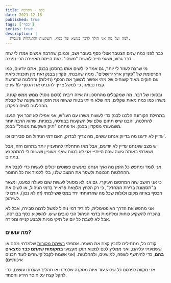 ```yaml
---
title: כסף - הקדמה
date: 2021-12-18
published: true
tags: ['כסף']
series: true
description: |
  למה ועל מה אני הולך לדבר בנושא של כסף, השקעות והתנהלות פיננסית.
---
```


כבר לפני כמה שנים הצטבר אצלי כסף בעובר ושב, וכמובן שהרבה אנשים אמרו לי שזה דבר גרוע, ושאני חייב לעשות "משהו". זאת הייתה האמירה הכי נפוצה.

מי שרצה לעזור לי יותר, גם אמר לי לשים אותו בחסכון בבנק, אתם יודעים, כמו הפרסומת של "פקדון ארץ ירושלים". ממה שהבנתי, פקדון בבנק זאת מין תוכנית כזאת עם חוקים מאוד קשוחים של מתי אפשר למשוך את הכסף (נזילות) והחלטה שדורשת קצת נבואה, כי למשל צריך להכניס את הכסף ל5 שנים.

ובסופו של דבר, מה שמקבלים מהחסכון זה איזה ריבית (סכום נוסף) ממש ממש קטנה, משהו כמו כמה מאות שקלים, מה שלא הייתי בטוח ששווה את הזמן וההשקעה של קבלת ההחלטה לשים בפקדון.

בתחילת הקורונה הלכנו לבנק כדי לעשות משהו עם העו"ש, אני אפילו לא זוכר איך הגענו להחלטה, והבנו שיש תחום שלם של השקעות בבורסה, במניות, שהוא הרבה יותר משמעותי מפקדון בבנק. אז פתחנו "תיק השקעות מנוהל" בבנק.

עדיין לא ידענו מה בדיוק אנחנו עושים, מה צריך לבדוק, האם דמי הניהול הם סבירים וכו'.

יש מצב שאנחנו עדיין לא יודעים, אבל מאז התחלתי להתעניין יותר בתחום הזה, אבל נשארתי באותה גישה שבה הייתי- אני לא בטוח שאני מעוניין וששווה לי להתמקצע בתחום.

אני לומד ומחפש כל הזמן מה ואיך אנחנו כאנשים פשוטים יכולים לעשות כדי לקבל את ההחלטות הנכונות ולשפר את המצב שלנו, בלי ללמוד את כל החומר.

כי אני חושב שזה המחסום העיקרי. גם אני לא מסוגל לעשות שום פעולה כמעט, ונשאר ב"תסמונת ברירת המחדל", כי רק הלחץ מלצאת פראייר בדמי הניהול, או לשים את הכסף באיזה מקום ולגלות שכל מה שהרווחתי ירד במס ששילמתי (זה לא נכון), גורם לי לשיתוק.

אני מחפש את הדרך האופטימלית, להוריד דמי ניהול למשל לרמה סבירה, אבל לא בהכרח להשקיע כוחות ומלחמות בדמי הניהול הכי טובים שיש. להשקיע כסף בבורסה, אבל לא לשבת כל יום על תיקי מניות ולבצע קנייה ומכירה.

### מה עושים?

קודם כל, מתחילים להבין קצת את השפה. אספתי [רשימת מקורות](https://bscstudent.netlify.app/invest/) שלמדתי מהם או ששמעתי עליהם, ואני ממליץ לכם למצוא תוכן מקצועי **במקומות שאתם כבר נמצאים בהם**, כדי להיחשף לשפה, למושגים, ולהחלטות. (אני אשמח לקבל קישורים לעוד תכנים איכותיים)

אני מקווה לפרסם כל שבוע עוד איזה מסקנה שלמדנו או תהליך שאנחנו עושים, כדי להקל קצת על חוסר הידע והפחד.
